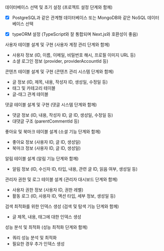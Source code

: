 데이터베이스 선택 및 초기 설정 (프로젝트 설정 단계와 함께)

- [x] PostgreSQL과 같은 관계형 데이터베이스 또는 MongoDB와 같은 NoSQL 데이터베이스 선택
- [x] typeORM 설정 (TypeScript와 잘 통합되며 Next.js와 호환성이 좋음)



사용자 테이블 설계 및 구현 (사용자 계정 관리 단계와 함께)

- 사용자 정보 (ID, 이름, 이메일, 비밀번호 해시, 프로필 이미지 URL 등)
- 소셜 로그인 정보 (provider, providerAccountId 등)



콘텐츠 테이블 설계 및 구현 (콘텐츠 관리 시스템 단계와 함께)

- 글 정보 (ID, 제목, 내용, 작성자 ID, 생성일, 수정일 등)
- 태그 및 카테고리 테이블
- 글-태그 관계 테이블



댓글 테이블 설계 및 구현 (댓글 시스템 단계와 함께)

- 댓글 정보 (ID, 내용, 작성자 ID, 글 ID, 생성일, 수정일 등)
- 대댓글 구조 (parentCommentId 등)



좋아요 및 북마크 테이블 설계 (소셜 기능 단계와 함께)

- 좋아요 정보 (사용자 ID, 글 ID, 생성일)
- 북마크 정보 (사용자 ID, 글 ID, 생성일)



알림 테이블 설계 (알림 기능 단계와 함께)

- 알림 정보 (ID, 수신자 ID, 타입, 내용, 관련 글 ID, 읽음 여부, 생성일 등)



관리자 권한 및 로그 테이블 설계 (관리자 대시보드 단계와 함께)

- 사용자 권한 정보 (사용자 ID, 권한 레벨)
- 활동 로그 (ID, 사용자 ID, 액션 타입, 세부 정보, 생성일 등)



검색 최적화를 위한 인덱스 생성 (검색 및 탐색 기능 단계와 함께)

- 글 제목, 내용, 태그에 대한 인덱스 생성



성능 분석 및 최적화 (성능 최적화 단계와 함께)

- 쿼리 성능 분석 및 최적화
- 필요한 경우 추가 인덱스 생성
